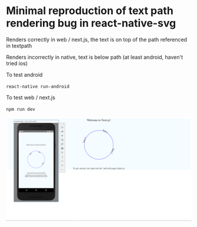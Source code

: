 # Minimal reproduction of text path rendering bug in react-native-svg

Renders correctly in web / next.js, the text is on top of the path referenced in textpath

Renders incorrectly in native, text is below path (at least android, haven't tried ios)

To test android

`react-native run-android`

To test web / next.js

`npm run dev`

![Screenshot](./screenshot.png "Screenshot")
